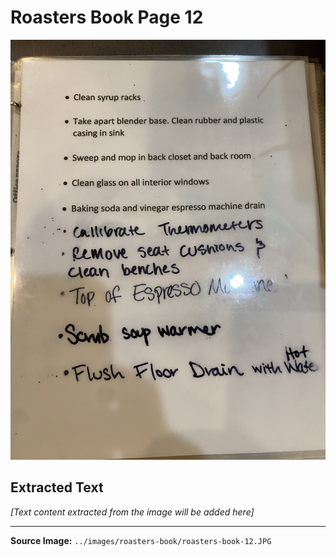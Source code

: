 # Roasters Book Page 12

![Roasters Book Page 12](../images/roasters-book/roasters-book-12.JPG)

## Extracted Text

*[Text content extracted from the image will be added here]*

---

**Source Image:** `../images/roasters-book/roasters-book-12.JPG`
